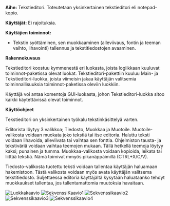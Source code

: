 **Aihe:** Tekstieditori. Toteutetaan yksinkertainen tekstieditori eli notepad-kopio. 

**Käyttäjät:** Ei rajoituksia.

**Käyttäjien toiminnot:**
- Tekstin syöttäminen, sen muokkaaminen (alleviivaus, fontin ja teeman vaihto, lihavointi) tallennus ja tekstitiedostojen avaaminen.

**Rakennekuvaus**

Tekstieditori koostuu kymmenestä eri luokasta, joista logiikkaan kuuluvat toiminnot-paketissa olevat luokat. Tekstieditori-pakettiin kuuluu Main- ja Tekstieditori-luokka, joista viimeisin jakaa käyttäjän valitsemia toiminnallisuuksia toiminnot-paketissa oleviin luokkiin.

Käyttäjä voi antaa komentoja GUI-luokasta, johon Tekstieditori-luokka sitoo kaikki käytettävissä olevat toiminnot.


**Käyttöohjeet**

Tekstieditori on yksinkertainen työkalu tekstinkäsittelyä varten.

Editorista löytyy 3 valikkoa; Tiedosto, Muokkaa ja Muotoile. Muotoile-valikosta voidaan muokata joko tekstiä tai itse editoria. Haluttu teksti voidaan lihavoida, alleviivata tai vaihtaa sen fonttia.
Ohjelmiston tausta- ja tekstiväriä voidaan vaihtaa teemojen mukaan. Tällä hetkellä teemoja löytyy kaksi; punainen ja tumma.
Muokkaa-valikosta voidaan kopioida, leikata tai liittää tekstiä. Nämä toimivat mmyös pikanäppäimillä (CTRL+X/C/V).

Tiedosto-valikosta tuotettu teksti voidaan tallentaa käyttäjän haluamaan hakemistoon. Tästä valikosta voidaan myös avata käyttäjän valitsema tekstitiedosto.
Suljettaessa editoria käyttäjältä kysytään haluataanko tehdyt muokkaukset tallentaa, jos tallentamattomia muutoksia havaitaan.

![Luokkakaavio](https://github.com/vipeeri/Tekstieditori/blob/master/dokumentaatio/luokkakaavio.png)
![SekvenssiKaavio1](https://github.com/vipeeri/Tekstieditori/blob/master/dokumentaatio/sekvenssikaavioavaa.png)
![Sekvenssikaavio2](https://github.com/vipeeri/Tekstieditori/blob/master/dokumentaatio/sekvenssikaaviotallenna.png)
![Sekvenssikaavio3](https://github.com/vipeeri/Tekstieditori/blob/master/dokumentaatio/sekvenssikaaviofontti.png)
![Sekvenssikaavio4](https://github.com/vipeeri/Tekstieditori/blob/master/dokumentaatio/sekvenssikaaviolihavoi.png)
